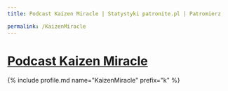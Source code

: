 ```yaml
---
title: Podcast Kaizen Miracle | Statystyki patronite.pl | Patromierz

permalink: /KaizenMiracle
---
```


# [Podcast Kaizen Miracle](https://patronite.pl/KaizenMiracle)

{% include profile.md name="KaizenMiracle" prefix="k" %}
